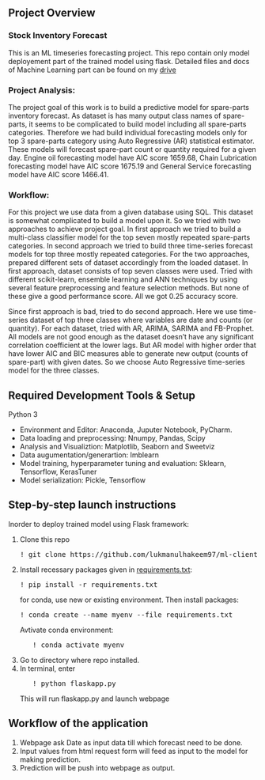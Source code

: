 ## Project Overview
### Stock Inventory Forecast
This is an ML timeseries forecasting project. This repo contain only model deployement part of the trained model using flask. Detailed files and docs of Machine Learning part can be found on my [drive](https://drive.google.com/drive/folders/1Th8lBTQDZkOp5kBOW-t5eRuaQXHbwAcu?usp=share_link)

### Project Analysis:
The project goal of this work is to build a predictive model for spare-parts inventory forecast. As dataset is has many output class names of spare-parts, it seems to be complicated to build model including all spare-parts categories. Therefore we had build individual forecasting models only for top 3 spare-parts category using Auto Regressive (AR) statistical estimator. These models will forecast spare-part count or quantity required for a given day. Engine oil forecasting model have AIC score 1659.68, Chain Lubrication forecasting model have AIC score 1675.19 and General Service forecasting model have AIC score 1466.41.

### Workflow:
For this project we use data from a given database using SQL. This dataset is somewhat complicated to build a model upon it. So we tried with two approaches to achieve project goal. In first approach we tried to build a multi-class classifier model for the top seven mostly repeated spare-parts categories. In second approach we tried to build three time-series forecast models for top three mostly repeated categories. For the two approaches, prepared different sets of dataset accordingly from the loaded dataset.
In first approach, dataset consists of top seven classes were used. Tried with different scikit-learn, ensemble learning and ANN techniques by using several feature preprocessing and feature selection methods. But none of these give a good performance score. All we got 0.25 accuracy score.

Since first approach is bad, tried to do second approach. Here we use time-series dataset of top three classes where variables are date and counts (or quantity). For each dataset, tried with AR, ARIMA, SARIMA and FB-Prophet. All models are not good enough as the dataset doesn’t have any significant correlation coefficient at the lower lags. But AR model with higher order that have lower AIC and BIC measures able to generate new output (counts of spare-part) with given dates. So we choose Auto Regressive time-series model for the three classes. 

## Required Development Tools & Setup
Python 3
- Environment and Editor: Anaconda, Juputer Notebook, PyCharm.
- Data loading and preprocessing: Nnumpy, Pandas, Scipy 
- Analysis and Visualiztion: Matplotlib, Seaborn and Sweetviz
- Data augumentation/generartion: Imblearn
- Model training, hyperparameter tuning and evaluation: Sklearn, Tensorflow, KerasTuner  
- Model serialization: Pickle, Tensorflow

## Step-by-step launch instructions
Inorder to deploy trained model using Flask framework:
1. Clone this repo
   <pre>
   ! git clone https://github.com/lukmanulhakeem97/ml-client-project.git
   </pre>
2. Install recessary packages given in [requirements.txt](requirements.txt):
   <pre>
   ! pip install -r requirements.txt
   </pre>
   for conda, use new or existing environment. Then install packages:
   <pre>
   ! conda create --name myenv --file requirements.txt
   </pre>
   Avtivate conda environment:
   <pre>
      ! conda activate myenv
   </pre>
4. Go to directory where repo installed.
5. In terminal, enter
   <pre>
      ! python flaskapp.py
   </pre>
   This will run flaskapp.py and launch webpage 
   



## Workflow of the application
1. Webpage ask Date as input data till which forecast need to be done.
2. Input values from html request form will feed as input to the model for making prediction.
3. Prediction will be push into webpage as output.
